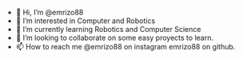 - 👋 Hi, I’m @emrizo88
- 👀 I’m interested in Computer and Robotics
- 🌱 I’m currently learning Robotics and Computer Science
- 💞️ I’m looking to collaborate on some easy proyects to learn.
- 📫 How to reach me @emrizo88 on instagram emrizo88 on github.

<!---
emrizo88/emrizo88 is a ✨ special ✨ repository because its `README.md` (this file) appears on your GitHub profile.
You can click the Preview link to take a look at your changes.
--->
